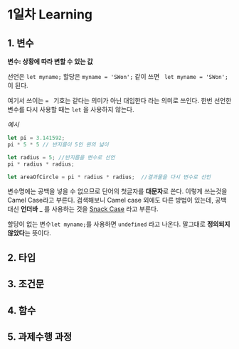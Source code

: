 # 1일차 Learning 
## 1. 변수



**변수: 상황에 따라 변할 수 있는 값**


선언은 ``` let myname; ```
할당은 ``` myname = 'SWon'; ```
같이 쓰면 ``` let myname = 'SWon';``` 이 된다. 

여기서 쓰이는 ``` =  ``` 기호는 같다는 의미가 아닌 대입한다 라는 의미로 쓰인다. 
한번 선언한 변수를 다시 사용할 때는 ```let``` 을 사용하지 않는다. 

*예시* 
```js
let pi = 3.141592;
pi * 5 * 5 // 반지름이 5인 원의 넓이

let radius = 5; //반지름을 변수로 선언 
pi * radius * radius;

let areaOfCircle = pi * radius * radius;  //결과물을 다시 변수로 선언
```

변수명에는 공백을 넣을 수 없으므로 단어의 첫글자를 **대문자**로 쓴다. 이렇게 쓰는것을 Camel Case라고 부른다. 
검색해보니 Camel case 외에도 다른 방법이 있는데, 공백대신 **언더바** _ 를 사용하는 것을 [Snack Case](https://en.wikipedia.org/wiki/Snake_case/) 라고 부른다. 


할당이 없는 변수```let myname;```를 사용하면 ```undefined``` 라고 나온다. 말그대로 **정의되지 않았다**는 뜻이다.

## 2. 타입



## 3. 조건문
## 4. 함수
## 5. 과제수행 과정
